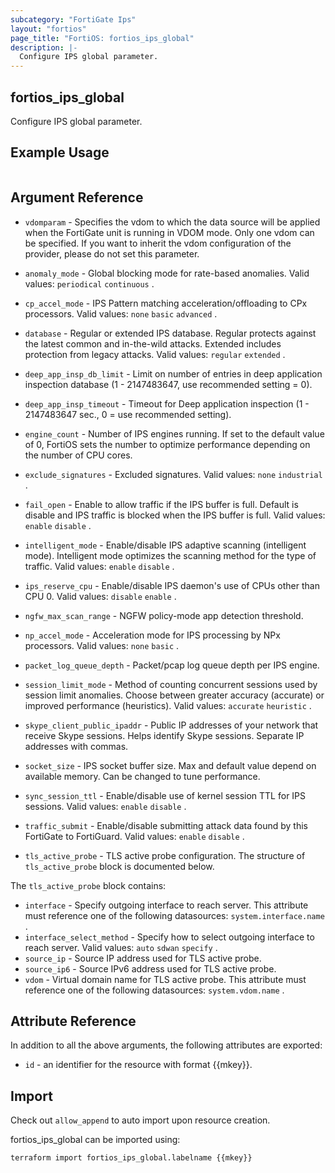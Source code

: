 ```yaml
---
subcategory: "FortiGate Ips"
layout: "fortios"
page_title: "FortiOS: fortios_ips_global"
description: |-
  Configure IPS global parameter.
---
```


## fortios_ips_global
Configure IPS global parameter.

## Example Usage

```hcl

```

## Argument Reference
* `vdomparam` - Specifies the vdom to which the data source will be applied when the FortiGate unit is running in VDOM mode. Only one vdom can be specified. If you want to inherit the vdom configuration of the provider, please do not set this parameter.

* `anomaly_mode` - Global blocking mode for rate-based anomalies. Valid values: `periodical` `continuous` .
* `cp_accel_mode` - IPS Pattern matching acceleration/offloading to CPx processors. Valid values: `none` `basic` `advanced` .
* `database` - Regular or extended IPS database. Regular protects against the latest common and in-the-wild attacks. Extended includes protection from legacy attacks. Valid values: `regular` `extended` .
* `deep_app_insp_db_limit` - Limit on number of entries in deep application inspection database (1 - 2147483647, use recommended setting = 0).
* `deep_app_insp_timeout` - Timeout for Deep application inspection (1 - 2147483647 sec., 0 = use recommended setting).
* `engine_count` - Number of IPS engines running. If set to the default value of 0, FortiOS sets the number to optimize performance depending on the number of CPU cores.
* `exclude_signatures` - Excluded signatures. Valid values: `none` `industrial` .
* `fail_open` - Enable to allow traffic if the IPS buffer is full. Default is disable and IPS traffic is blocked when the IPS buffer is full. Valid values: `enable` `disable` .
* `intelligent_mode` - Enable/disable IPS adaptive scanning (intelligent mode). Intelligent mode optimizes the scanning method for the type of traffic. Valid values: `enable` `disable` .
* `ips_reserve_cpu` - Enable/disable IPS daemon's use of CPUs other than CPU 0. Valid values: `disable` `enable` .
* `ngfw_max_scan_range` - NGFW policy-mode app detection threshold.
* `np_accel_mode` - Acceleration mode for IPS processing by NPx processors. Valid values: `none` `basic` .
* `packet_log_queue_depth` - Packet/pcap log queue depth per IPS engine.
* `session_limit_mode` - Method of counting concurrent sessions used by session limit anomalies. Choose between greater accuracy (accurate) or improved performance (heuristics). Valid values: `accurate` `heuristic` .
* `skype_client_public_ipaddr` - Public IP addresses of your network that receive Skype sessions. Helps identify Skype sessions. Separate IP addresses with commas.
* `socket_size` - IPS socket buffer size. Max and default value depend on available memory. Can be changed to tune performance.
* `sync_session_ttl` - Enable/disable use of kernel session TTL for IPS sessions. Valid values: `enable` `disable` .
* `traffic_submit` - Enable/disable submitting attack data found by this FortiGate to FortiGuard. Valid values: `enable` `disable` .
* `tls_active_probe` - TLS active probe configuration. The structure of `tls_active_probe` block is documented below.

The `tls_active_probe` block contains:

* `interface` - Specify outgoing interface to reach server. This attribute must reference one of the following datasources: `system.interface.name` .
* `interface_select_method` - Specify how to select outgoing interface to reach server. Valid values: `auto` `sdwan` `specify` .
* `source_ip` - Source IP address used for TLS active probe.
* `source_ip6` - Source IPv6 address used for TLS active probe.
* `vdom` - Virtual domain name for TLS active probe. This attribute must reference one of the following datasources: `system.vdom.name` .

## Attribute Reference

In addition to all the above arguments, the following attributes are exported:
* `id` - an identifier for the resource with format {{mkey}}.

## Import

Check out `allow_append` to auto import upon resource creation.

fortios_ips_global can be imported using:
```sh
terraform import fortios_ips_global.labelname {{mkey}}
```
